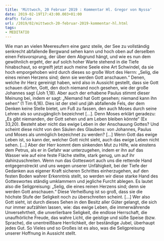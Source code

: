 ```yaml
---
title: 'Mittwoch, 20 Februar 2019 : Kommentar Hl. Gregor von Nyssa'
date: 2019-02-19T17:43:00.003+01:00
draft: false
url: /2019/02/mittwoch-20-februar-2019-kommentar-hl.html
tags: 
- MEDITATIO
---
```


Wie man an vielen Meeresufern eine ganz steile, der See zu vollständig senkrecht abfallende Bergwand sehen kann und hoch oben auf derselben einen Felsvorsprung, der über dem Abgrund hängt, und wie es nun dem gewöhnlich ergeht, der auf solch hoher Warte stehend in die Tiefe hinabschaut, so ergreift jetzt auch meine Seele eine Art Schwindel, da sie hoch emporgehoben wird durch dieses so große Wort des Herrn: „Selig, die eines reinen Herzens sind; denn sie werden Gott anschauen.“ Denen, welche ihr Herz gereinigt haben, wird also in Aussicht gestellt, dass sie Gott schauen dürfen, Gott, den doch niemand noch gesehen, wie der große Johannes sagt (Joh 1,18). Aber auch der erhabene Paulus stimmt dieser Meinung bei, indem er sagt: „Niemand hat Gott gesehen; niemand kann ihn sehen“ (1 Tim 6,16). Dies ist der steil und jäh abfallende Fels, der dem Denken keine Stelle bietet, um Fuß zu fassen, den auch Moses durch seine Lehren als so unzugänglich bezeichnet \[...\]. Denn Moses erklärt geradezu: „Es gibt niemanden, der Gott sehen und am Leben bleiben könnte“ (Ex 33,20). Besteht aber nicht das ewige Leben in der Anschauung Gottes? Und scheint diese nicht von den Säulen des Glaubens: von Johannes, Paulus und Moses als unmöglich bezeichnet zu werden? \[...\] Wenn Gott das ewige Leben ist, so kann der, welcher Gott nicht sieht, auch das ewige Leben nicht sehen. \[...\] Aber der Herr kommt dem sinkenden Mut zu Hilfe, wie einstens dem Petrus, als er in Gefahr war unterzugehen, indem er ihn auf das Wasser wie auf eine feste Fläche stellte, stark genug, um auf ihr dahinzuschreiten. Wenn nun das Gotteswort auch uns die rettende Hand entgegenstreckt und uns wegen unserer Unfähigkeit, bei der Tiefe der Gedanken aus eigener Kraft sicheren Schrittes einherzugehen, auf den festen Boden wahrer Erkenntnis stellt, so werden wir diese starke Hand des Gotteswortes ständig umklammern und jegliche Furcht ablegen. Es lautet also die Seligpreisung: „Selig, die eines reinen Herzens sind; denn sie werden Gott anschauen.“ Diese Verheißung ist so groß, dass sie die höchste Stufe der Seligkeit noch zu überschreiten scheint. \[...\] Wer also Gott sieht, ist durch dieses Sehen in den Besitz aller Güter gelangt, die sich nur immer aufzählen lassen, wie: das ewige Leben, die immerwährende Unversehrtheit, die unverlierbare Seligkeit, die endlose Herrschaft, die unaufhörliche Freude, das wahre Licht, die geistige und süße Speise (bzw. Sprache), die unentreißbare Herrlichkeit, der beständige Jubel, überhaupt jedes Gut. So Vieles und so Großes ist es also, was die Seligpreisung unserer Hoffnung in Aussicht stellt.